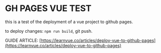 # GH PAGES VUE TEST
this is a test of the deployment of a vue project to github pages.

to deploy changes: `npm run build`, git push.

GUIDE ARTICLE: [https://learnvue.co/articles/deploy-vue-to-github-pages](https://learnvue.co/articles/deploy-vue-to-github-pages)
